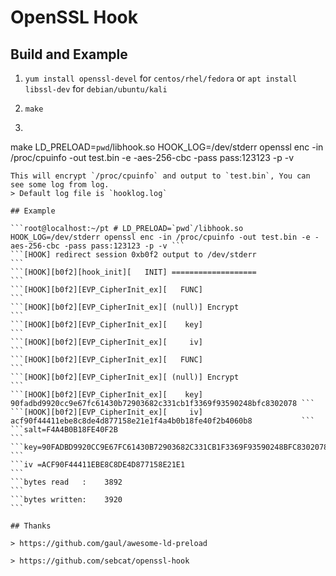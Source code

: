 # OpenSSL Hook

## Build and Example
1. `yum install openssl-devel` for `centos/rhel/fedora` or `apt install libssl-dev` for `debian/ubuntu/kali`

2. `make`

3. ```
make
LD_PRELOAD=`pwd`/libhook.so HOOK_LOG=/dev/stderr openssl enc -in /proc/cpuinfo -out test.bin -e -aes-256-cbc -pass pass:123123 -p -v
```
This will encrypt `/proc/cpuinfo` and output to `test.bin`, You can see some log from log.
> Default log file is `hooklog.log`

## Example

```root@localhost:~/pt # LD_PRELOAD=`pwd`/libhook.so HOOK_LOG=/dev/stderr openssl enc -in /proc/cpuinfo -out test.bin -e -aes-256-cbc -pass pass:123123 -p -v ```
```[HOOK] redirect session 0xb0f2 output to /dev/stderr                                                      ```
```[HOOK][b0f2][hook_init][   INIT] ===================                                                      ```
```[HOOK][b0f2][EVP_CipherInit_ex][   FUNC]                                                                  ```
```[HOOK][b0f2][EVP_CipherInit_ex][ (null)] Encrypt                                                          ```
```[HOOK][b0f2][EVP_CipherInit_ex][    key]                                                                  ```
```[HOOK][b0f2][EVP_CipherInit_ex][     iv]                                                                  ```
```[HOOK][b0f2][EVP_CipherInit_ex][   FUNC]                                                                  ```
```[HOOK][b0f2][EVP_CipherInit_ex][ (null)] Encrypt                                                          ```
```[HOOK][b0f2][EVP_CipherInit_ex][    key] 90fadbd9920cc9e67fc61430b72903682c331cb1f3369f93590248bfc8302078 ```
```[HOOK][b0f2][EVP_CipherInit_ex][     iv] acf90f44411ebe8c8de4d877158e21e1f4a4b0b18fe40f2b4060b8           ```
```salt=F4A4B0B18FE40F2B                                                                                     ```
```key=90FADBD9920CC9E67FC61430B72903682C331CB1F3369F93590248BFC8302078                                      ```
```iv =ACF90F44411EBE8C8DE4D877158E21E1                                                                      ```
```bytes read   :    3892                                                                                    ```
```bytes written:    3920                                                                                    ```

## Thanks

> https://github.com/gaul/awesome-ld-preload

> https://github.com/sebcat/openssl-hook